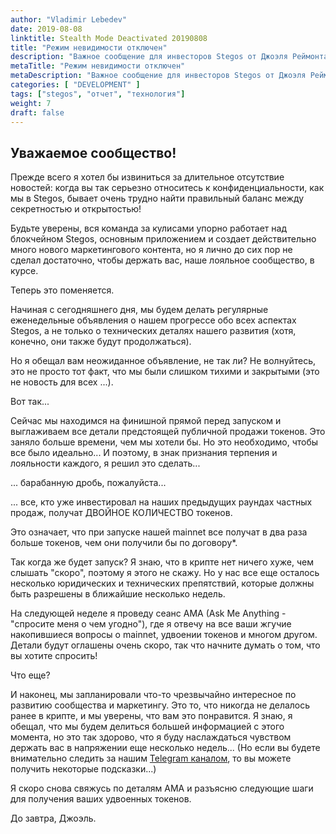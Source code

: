 ```yaml
---
author: "Vladimir Lebedev"
date: 2019-08-08
linktitle: Stealth Mode Deactivated 20190808
title: "Режим невидимости отключен"
description: "Важное сообщение для инвесторов Stegos от Джоэля Реймонта, руководителя проекта"
metaTitle: "Режим невидимости отключен"
metaDescription: "Важное сообщение для инвесторов Stegos от Джоэля Реймонта, руководителя проекта"
categories: [ "DEVELOPMENT" ]
tags: ["stegos", "отчет", "технология"]
weight: 7
draft: false
---
```



## Уважаемое сообщество!

Прежде всего я хотел бы извиниться за длительное отсутствие новостей: когда вы так серьезно относитесь к конфиденциальности, как мы в Stegos, бывает очень трудно найти правильный баланс между секретностью и открытостью!

Будьте уверены, вся команда за кулисами упорно работает над блокчейном Stegos, основным приложением и создает действительно много нового маркетингового контента, но я лично до сих пор не сделал достаточно, чтобы держать вас, наше лояльное сообщество, в курсе.

Теперь это поменяется.

Начиная с сегодняшнего дня, мы будем делать регулярные еженедельные объявления о нашем прогрессе обо всех аспектах Stegos, а не только о технических деталях нашего развития (хотя, конечно, они также будут продолжаться).

Но я обещал вам неожиданное объявление, не так ли? Не волнуйтесь, это не просто тот факт, что мы были слишком тихими и закрытыми (это не новость для всех ...).

Вот так...

Сейчас мы находимся на финишной прямой перед запуском и выглаживаем все детали предстоящей публичной продажи токенов.  Это заняло больше времени, чем мы хотели бы. Но это необходимо, чтобы все было идеально... И поэтому, в знак признания терпения и лояльности каждого, я решил это сделать...

... барабанную дробь, пожалуйста...

... все, кто уже инвестировал на наших предыдущих раундах частных продаж, получат ДВОЙНОЕ КОЛИЧЕСТВО токенов.

Это означает, что при запуске нашей mainnet все получат в два раза больше токенов, чем они получили бы по договору*.

Так когда же будет запуск? Я знаю, что в крипте нет ничего хуже, чем слышать "скоро", поэтому я этого не скажу. Но у нас все еще осталось несколько юридических и технических препятствий, которые должны быть разрешены в ближайшие несколько недель.

На следующей неделе я проведу сеанс AMA (Ask Me Anything - "спросите меня о чем угодно"), где я отвечу на все ваши жгучие накопившиеся вопросы о mainnet, удвоении токенов и многом другом. Детали будут оглашены очень скоро, так что начните думать о том, что вы хотите спросить!

Что еще?

И наконец, мы запланировали что-то чрезвычайно интересное по развитию сообщества и маркетингу. Это то, что никогда не делалось ранее в крипте, и мы уверены, что вам это понравится. Я знаю, я обещал, что мы будем делиться большей информацией с этого момента, но это так здорово, что я буду наслаждаться чувством держать вас в напряжении еще несколько недель... (Но если вы будете внимательно следить за нашим [Telegram каналом](https://stg.to/tgnru), то вы можете получить некоторые подсказки...)

Я скоро снова свяжусь по деталям AMA и разъясню следующие шаги для получения ваших удвоенных токенов.

До завтра,
Джоэль.
